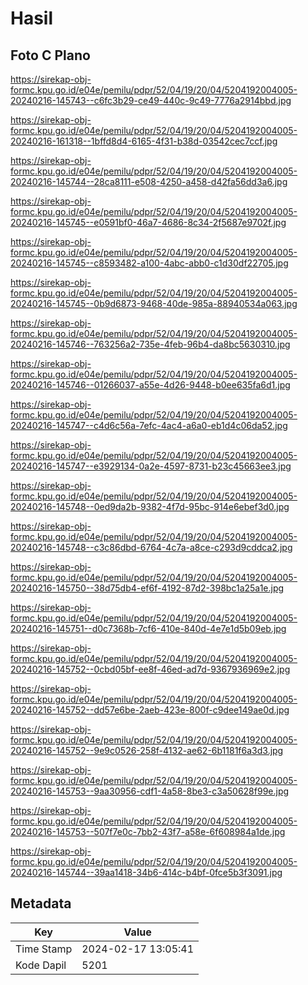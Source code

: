 # Hasil

## Foto C Plano

https://sirekap-obj-formc.kpu.go.id/e04e/pemilu/pdpr/52/04/19/20/04/5204192004005-20240216-145743--c6fc3b29-ce49-440c-9c49-7776a2914bbd.jpg

https://sirekap-obj-formc.kpu.go.id/e04e/pemilu/pdpr/52/04/19/20/04/5204192004005-20240216-161318--1bffd8d4-6165-4f31-b38d-03542cec7ccf.jpg

https://sirekap-obj-formc.kpu.go.id/e04e/pemilu/pdpr/52/04/19/20/04/5204192004005-20240216-145744--28ca8111-e508-4250-a458-d42fa56dd3a6.jpg

https://sirekap-obj-formc.kpu.go.id/e04e/pemilu/pdpr/52/04/19/20/04/5204192004005-20240216-145745--e0591bf0-46a7-4686-8c34-2f5687e9702f.jpg

https://sirekap-obj-formc.kpu.go.id/e04e/pemilu/pdpr/52/04/19/20/04/5204192004005-20240216-145745--c8593482-a100-4abc-abb0-c1d30df22705.jpg

https://sirekap-obj-formc.kpu.go.id/e04e/pemilu/pdpr/52/04/19/20/04/5204192004005-20240216-145745--0b9d6873-9468-40de-985a-88940534a063.jpg

https://sirekap-obj-formc.kpu.go.id/e04e/pemilu/pdpr/52/04/19/20/04/5204192004005-20240216-145746--763256a2-735e-4feb-96b4-da8bc5630310.jpg

https://sirekap-obj-formc.kpu.go.id/e04e/pemilu/pdpr/52/04/19/20/04/5204192004005-20240216-145746--01266037-a55e-4d26-9448-b0ee635fa6d1.jpg

https://sirekap-obj-formc.kpu.go.id/e04e/pemilu/pdpr/52/04/19/20/04/5204192004005-20240216-145747--c4d6c56a-7efc-4ac4-a6a0-eb1d4c06da52.jpg

https://sirekap-obj-formc.kpu.go.id/e04e/pemilu/pdpr/52/04/19/20/04/5204192004005-20240216-145747--e3929134-0a2e-4597-8731-b23c45663ee3.jpg

https://sirekap-obj-formc.kpu.go.id/e04e/pemilu/pdpr/52/04/19/20/04/5204192004005-20240216-145748--0ed9da2b-9382-4f7d-95bc-914e6ebef3d0.jpg

https://sirekap-obj-formc.kpu.go.id/e04e/pemilu/pdpr/52/04/19/20/04/5204192004005-20240216-145748--c3c86dbd-6764-4c7a-a8ce-c293d9cddca2.jpg

https://sirekap-obj-formc.kpu.go.id/e04e/pemilu/pdpr/52/04/19/20/04/5204192004005-20240216-145750--38d75db4-ef6f-4192-87d2-398bc1a25a1e.jpg

https://sirekap-obj-formc.kpu.go.id/e04e/pemilu/pdpr/52/04/19/20/04/5204192004005-20240216-145751--d0c7368b-7cf6-410e-840d-4e7e1d5b09eb.jpg

https://sirekap-obj-formc.kpu.go.id/e04e/pemilu/pdpr/52/04/19/20/04/5204192004005-20240216-145752--0cbd05bf-ee8f-46ed-ad7d-9367936969e2.jpg

https://sirekap-obj-formc.kpu.go.id/e04e/pemilu/pdpr/52/04/19/20/04/5204192004005-20240216-145752--dd57e6be-2aeb-423e-800f-c9dee149ae0d.jpg

https://sirekap-obj-formc.kpu.go.id/e04e/pemilu/pdpr/52/04/19/20/04/5204192004005-20240216-145752--9e9c0526-258f-4132-ae62-6b1181f6a3d3.jpg

https://sirekap-obj-formc.kpu.go.id/e04e/pemilu/pdpr/52/04/19/20/04/5204192004005-20240216-145753--9aa30956-cdf1-4a58-8be3-c3a50628f99e.jpg

https://sirekap-obj-formc.kpu.go.id/e04e/pemilu/pdpr/52/04/19/20/04/5204192004005-20240216-145753--507f7e0c-7bb2-43f7-a58e-6f608984a1de.jpg

https://sirekap-obj-formc.kpu.go.id/e04e/pemilu/pdpr/52/04/19/20/04/5204192004005-20240216-145744--39aa1418-34b6-414c-b4bf-0fce5b3f3091.jpg


## Metadata

| Key        | Value               |
| ---------- | ------------------- |
| Time Stamp | 2024-02-17 13:05:41 |
| Kode Dapil | 5201                |



